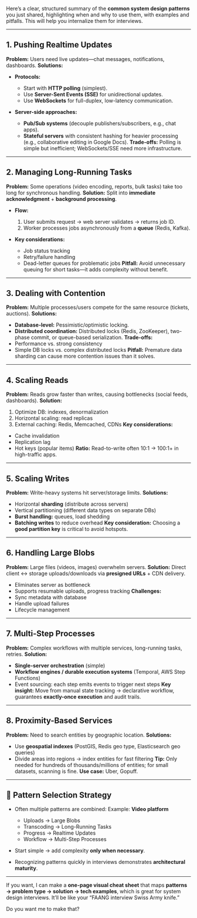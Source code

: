 Here’s a clear, structured summary of the **common system design patterns** you just shared, highlighting when and why to use them, with examples and pitfalls. This will help you internalize them for interviews.

---

## 1. **Pushing Realtime Updates**

**Problem:** Users need live updates—chat messages, notifications, dashboards.
**Solutions:**

* **Protocols:**

  * Start with **HTTP polling** (simplest).
  * Use **Server-Sent Events (SSE)** for unidirectional updates.
  * Use **WebSockets** for full-duplex, low-latency communication.
* **Server-side approaches:**

  * **Pub/Sub systems** (decouple publishers/subscribers, e.g., chat apps).
  * **Stateful servers** with consistent hashing for heavier processing (e.g., collaborative editing in Google Docs).
    **Trade-offs:** Polling is simple but inefficient; WebSockets/SSE need more infrastructure.

---

## 2. **Managing Long-Running Tasks**

**Problem:** Some operations (video encoding, reports, bulk tasks) take too long for synchronous handling.
**Solution:** Split into **immediate acknowledgment** + **background processing**.

* **Flow:**

  1. User submits request → web server validates → returns job ID.
  2. Worker processes jobs asynchronously from a **queue** (Redis, Kafka).
* **Key considerations:**

  * Job status tracking
  * Retry/failure handling
  * Dead-letter queues for problematic jobs
    **Pitfall:** Avoid unnecessary queuing for short tasks—it adds complexity without benefit.

---

## 3. **Dealing with Contention**

**Problem:** Multiple processes/users compete for the same resource (tickets, auctions).
**Solutions:**

* **Database-level:** Pessimistic/optimistic locking.
* **Distributed coordination:** Distributed locks (Redis, ZooKeeper), two-phase commit, or queue-based serialization.
  **Trade-offs:**
* Performance vs. strong consistency
* Simple DB locks vs. complex distributed locks
  **Pitfall:** Premature data sharding can cause more contention issues than it solves.

---

## 4. **Scaling Reads**

**Problem:** Reads grow faster than writes, causing bottlenecks (social feeds, dashboards).
**Solution:**

1. Optimize DB: indexes, denormalization
2. Horizontal scaling: read replicas
3. External caching: Redis, Memcached, CDNs
   **Key considerations:**

* Cache invalidation
* Replication lag
* Hot keys (popular items)
  **Ratio:** Read-to-write often 10:1 → 100:1+ in high-traffic apps.

---

## 5. **Scaling Writes**

**Problem:** Write-heavy systems hit server/storage limits.
**Solutions:**

* Horizontal **sharding** (distribute across servers)
* Vertical partitioning (different data types on separate DBs)
* **Burst handling:** queues, load shedding
* **Batching writes** to reduce overhead
  **Key consideration:** Choosing a **good partition key** is critical to avoid hotspots.

---

## 6. **Handling Large Blobs**

**Problem:** Large files (videos, images) overwhelm servers.
**Solution:** Direct client ↔ storage uploads/downloads via **presigned URLs** + CDN delivery.

* Eliminates server as bottleneck
* Supports resumable uploads, progress tracking
  **Challenges:**
* Sync metadata with database
* Handle upload failures
* Lifecycle management

---

## 7. **Multi-Step Processes**

**Problem:** Complex workflows with multiple services, long-running tasks, retries.
**Solution:**

* **Single-server orchestration** (simple)
* **Workflow engines / durable execution systems** (Temporal, AWS Step Functions)
* Event sourcing: each step emits events to trigger next steps
  **Key insight:** Move from manual state tracking → declarative workflow, guarantees **exactly-once execution** and audit trails.

---

## 8. **Proximity-Based Services**

**Problem:** Need to search entities by geographic location.
**Solutions:**

* Use **geospatial indexes** (PostGIS, Redis geo type, Elasticsearch geo queries)
* Divide areas into regions → index entities for fast filtering
  **Tip:** Only needed for hundreds of thousands/millions of entities; for small datasets, scanning is fine.
  **Use case:** Uber, Gopuff.

---

## 🔑 Pattern Selection Strategy

* Often multiple patterns are combined:
  Example: **Video platform**

  * Uploads → Large Blobs
  * Transcoding → Long-Running Tasks
  * Progress → Realtime Updates
  * Workflow → Multi-Step Processes
* Start simple → add complexity **only when necessary**.
* Recognizing patterns quickly in interviews demonstrates **architectural maturity**.

---

If you want, I can make a **one-page visual cheat sheet** that maps **patterns → problem type → solution → tech examples**, which is great for system design interviews. It’ll be like your “FAANG interview Swiss Army knife.”

Do you want me to make that?
